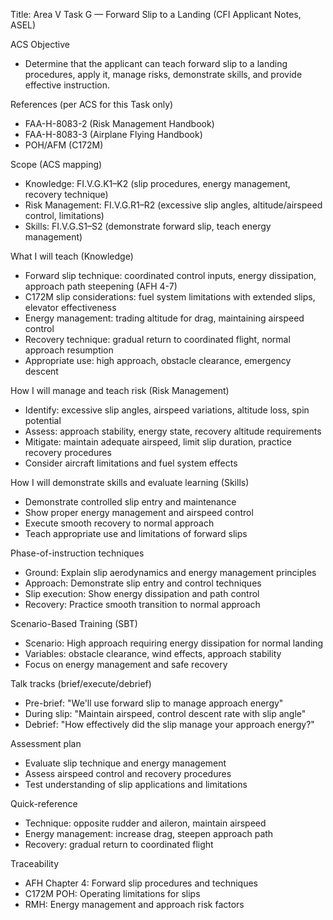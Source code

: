 Title: Area V Task G — Forward Slip to a Landing (CFI Applicant Notes, ASEL)

ACS Objective
- Determine that the applicant can teach forward slip to a landing procedures, apply it, manage risks, demonstrate skills, and provide effective instruction.

References (per ACS for this Task only)
- FAA-H-8083-2 (Risk Management Handbook)
- FAA-H-8083-3 (Airplane Flying Handbook)
- POH/AFM (C172M)

Scope (ACS mapping)
- Knowledge: FI.V.G.K1–K2 (slip procedures, energy management, recovery technique)
- Risk Management: FI.V.G.R1–R2 (excessive slip angles, altitude/airspeed control, limitations)
- Skills: FI.V.G.S1–S2 (demonstrate forward slip, teach energy management)

What I will teach (Knowledge)
- Forward slip technique: coordinated control inputs, energy dissipation, approach path steepening (AFH 4-7)
- C172M slip considerations: fuel system limitations with extended slips, elevator effectiveness
- Energy management: trading altitude for drag, maintaining airspeed control
- Recovery technique: gradual return to coordinated flight, normal approach resumption
- Appropriate use: high approach, obstacle clearance, emergency descent

How I will manage and teach risk (Risk Management)
- Identify: excessive slip angles, airspeed variations, altitude loss, spin potential
- Assess: approach stability, energy state, recovery altitude requirements
- Mitigate: maintain adequate airspeed, limit slip duration, practice recovery procedures
- Consider aircraft limitations and fuel system effects

How I will demonstrate skills and evaluate learning (Skills)
- Demonstrate controlled slip entry and maintenance
- Show proper energy management and airspeed control
- Execute smooth recovery to normal approach
- Teach appropriate use and limitations of forward slips

Phase-of-instruction techniques
- Ground: Explain slip aerodynamics and energy management principles
- Approach: Demonstrate slip entry and control techniques
- Slip execution: Show energy dissipation and path control
- Recovery: Practice smooth transition to normal approach

Scenario-Based Training (SBT)
- Scenario: High approach requiring energy dissipation for normal landing
- Variables: obstacle clearance, wind effects, approach stability
- Focus on energy management and safe recovery

Talk tracks (brief/execute/debrief)
- Pre-brief: "We'll use forward slip to manage approach energy"
- During slip: "Maintain airspeed, control descent rate with slip angle"
- Debrief: "How effectively did the slip manage your approach energy?"

Assessment plan
- Evaluate slip technique and energy management
- Assess airspeed control and recovery procedures
- Test understanding of slip applications and limitations

Quick-reference
- Technique: opposite rudder and aileron, maintain airspeed
- Energy management: increase drag, steepen approach path
- Recovery: gradual return to coordinated flight

Traceability
- AFH Chapter 4: Forward slip procedures and techniques
- C172M POH: Operating limitations for slips
- RMH: Energy management and approach risk factors